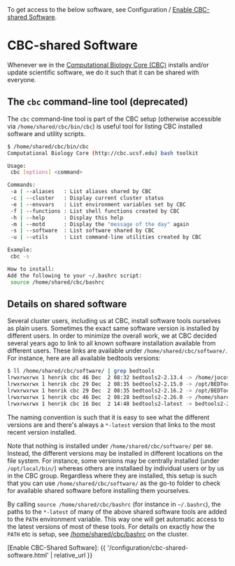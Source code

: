 <div class="alert alert-warning" role="alert">
To get access to the below software, see Configuration / <a href="{{ '/configuration/cbc-shared-software.html' | relative_url }}">Enable CBC-shared Software</a>.
</div>

# CBC-shared Software

Whenever we in the [Computational Biology Core (CBC)](http://cbc.ucsf.edu/) installs and/or update scientific software, we do it such that it can be shared with everyone.


## The `cbc` command-line tool (deprecated)
The `cbc` command-line tool is part of the CBC setup (otherwise accessible via `/home/shared/cbc/bin/cbc`) is useful tool for listing CBC installed software and utility scripts.

```sh
$ /home/shared/cbc/bin/cbc
Computational Biology Core (http://cbc.ucsf.edu) bash toolkit

Usage:
 cbc [options] <command>

Commands:
 -a | --aliases   : List aliases shared by CBC
 -c | --cluster   : Display current cluster status
 -e | --envvars   : List environment variables set by CBC
 -f | --functions : List shell functions created by CBC
 -h | --help      : Display this help
 -m | --motd      : Display the "message of the day" again
 -s | --software  : List software shared by CBC
 -u | --utils     : List command-line utilities created by CBC

Example:
 cbc -s

How to install:
Add the following to your ~/.bashrc script:
 source /home/shared/cbc/bashrc
```


## Details on shared software
Several cluster users, including us at CBC, install software tools ourselves as plain users.  Sometimes the exact same software version is installed by different users.  In order to minimize the overall work, we at CBC decided several years ago to link to all known software installation available from different users.  These links are available under `/home/shared/cbc/software/`.  For instance, here are all available bedtools versions:
```sh
$ ll /home/shared/cbc/software/ | grep bedtools
lrwxrwxrwx 1 henrik cbc 46 Dec  2 08:32 bedtools2-2.13.4 -> /home/jocostello/tools/BEDTools-Version-2.13.4
lrwxrwxrwx 1 henrik cbc 29 Dec  2 08:35 bedtools2-2.15.0 -> /opt/BEDTools/BEDTools-2.15.0
lrwxrwxrwx 1 henrik cbc 29 Dec  2 08:35 bedtools2-2.16.2 -> /opt/BEDTools/BEDTools-2.16.2
lrwxrwxrwx 1 henrik cbc 46 Dec  2 08:28 bedtools2-2.26.0 -> /home/shared/cbc/software_cbc/bedtools2-2.26.0
lrwxrwxrwx 1 henrik cbc 16 Dec  2 14:48 bedtools2-latest -> bedtools2-2.26.0
```
The naming convention is such that it is easy to see what the different versions are and there's always a `*-latest` version that links to the most recent version installed.

Note that nothing is installed under `/home/shared/cbc/software/` per se.  Instead, the different versions may be installed in different locations on the file system. For instance, some versions may be centrally installed (under `/opt/local/bin/`) whereas others are installaed by individual users or by us in the CBC group.  Regardless where they are installed, this setup is such that you can use `/home/shared/cbc/software/` as the go-to folder to check for available shared software before installing them yourselves.

By calling `source /home/shared/cbc/bashrc` (for instance in `~/.bashrc`), the paths to the `*-latest` of many of the above shared software tools are added to the `PATH` environment variable.  This way one will get automatic access to the latest versions of most of these tools.  For details on exactly how the `PATH` etc is setup, see [/home/shared/cbc/bashrc](https://github.com/UCSF-CBC/TIPCC-Tools/blob/master/cbc/shared/bashrc) on the cluster.

[Enable CBC-Shared Software]: {{ '/configuration/cbc-shared-software.html' | relative_url }}

